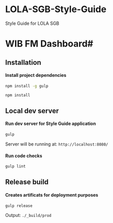 # LOLA-SGB-Style-Guide
Style Guide for LOLA SGB


# WIB FM Dashboard#

## Installation ##

#### Install project dependencies ####

```bash
npm install -g gulp

npm install
```

## Local dev server ##

#### Run dev server for Style Guide application ####

```bash
gulp
```

Server will be running at: `http://localhost:8080/`


#### Run code checks ####

```bash
gulp lint
```

## Release build ##

#### Creates artificats for deployment purposes ####

```bash
gulp release
```

Output: `./_build/prod`
